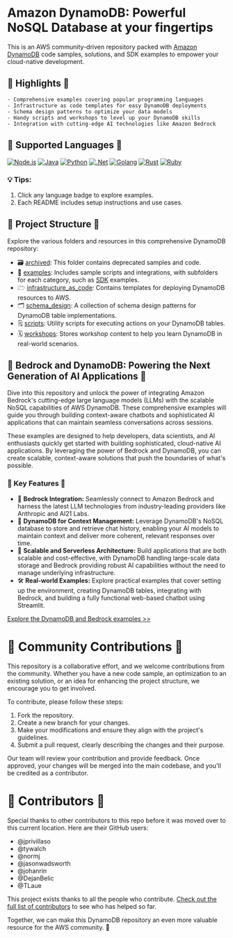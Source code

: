 # Amazon DynamoDB: Powerful NoSQL Database at your fingertips

This is an AWS community-driven repository packed with [Amazon DynamoDB](https://docs.aws.amazon.com/amazondynamodb/latest/developerguide/Programming.html) code samples, solutions, and SDK examples to empower your cloud-native development.

## 🌟 Highlights 🌟

    - Comprehensive examples covering popular programming languages
    - Infrastructure as code templates for easy DynamoDB deployments
    - Schema design patterns to optimize your data models
    - Handy scripts and workshops to level up your DynamoDB skills
    - Integration with cutting-edge AI technologies like Amazon Bedrock

## 🚀 Supported Languages 🚀

[![Node.js](https://img.shields.io/badge/Node.js-339933?style=for-the-badge&logo=nodedotjs&logoColor=white)](./examples/SDK/node.js/README.md) [![Java](https://img.shields.io/badge/Java-007396?style=for-the-badge&logo=java&logoColor=white)](./examples/SDK/java/README.md) [![Python](https://img.shields.io/badge/Python-3776AB?style=for-the-badge&logo=python&logoColor=white)](./examples/SDK/python/README.md) [![.Net](https://img.shields.io/badge/.Net-512BD4?style=for-the-badge&logo=dotnet&logoColor=white)](./examples/SDK/dotnet/README.md) [![Golang](https://img.shields.io/badge/Go-00ADD8?style=for-the-badge&logo=go&logoColor=white)](./examples/SDK/golang/README.md) [![Rust](https://img.shields.io/badge/Rust-000000?style=for-the-badge&logo=rust&logoColor=white)](./examples/SDK/rust/README.md) [![Ruby](https://img.shields.io/badge/Ruby-CC342D?style=for-the-badge&logo=ruby&logoColor=white)](./examples/SDK/ruby/README.md)

### 💡 Tips:

1. Click any language badge to explore examples.
2. Each README includes setup instructions and use cases.

## 📁 Project Structure 📁

Explore the various folders and resources in this comprehensive DynamoDB repository:

- 🗃️ [archived](./archived/README.md): This folder contains deprecated samples and code.
- 📂 [examples](./examples/README.md): Includes sample scripts and integrations, with subfolders for each category, such as [SDK](./examples/SDK/README.md) examples.
- 🗁 [infrastructure_as_code](./infrastructure_as_code/README.md): Contains templates for deploying DynamoDB resources to AWS.
- 🗂 [schema_design](./schema_design/README.md): A collection of schema design patterns for DynamoDB table implementations.
- 🗒️ [scripts](./scripts/README.md): Utility scripts for executing actions on your DynamoDB tables.
- 🗓️ [workshops](./workshops/README.md): Stores workshop content to help you learn DynamoDB in real-world scenarios.

<!-- Space for the content Hero -->

## 🌟 Bedrock and DynamoDB: Powering the Next Generation of AI Applications 🌟

Dive into this repository and unlock the power of integrating Amazon Bedrock's cutting-edge large language models (LLMs) with the scalable NoSQL capabilities of AWS DynamoDB. These comprehensive examples will guide you through building context-aware chatbots and sophisticated AI applications that can maintain seamless conversations across sessions.

These examples are designed to help developers, data scientists, and AI enthusiasts quickly get started with building sophisticated, cloud-native AI applications. By leveraging the power of Bedrock and DynamoDB, you can create scalable, context-aware solutions that push the boundaries of what's possible.

### 🔑 Key Features 🔑

- 🔗 **Bedrock Integration:** Seamlessly connect to Amazon Bedrock and harness the latest LLM technologies from industry-leading providers like Anthropic and AI21 Labs.
- 💾 **DynamoDB for Context Management:** Leverage DynamoDB's NoSQL database to store and retrieve chat history, enabling your AI models to maintain context and deliver more coherent, relevant responses over time.
- 🚀 **Scalable and Serverless Architecture:** Build applications that are both scalable and cost-effective, with DynamoDB handling large-scale data storage and Bedrock providing robust AI capabilities without the need to manage underlying infrastructure.
- 🛠️ **Real-world Examples:** Explore practical examples that cover setting up the environment, creating DynamoDB tables, integrating with Bedrock, and building a fully functional web-based chatbot using Streamlit.

[Explore the DynamoDB and Bedrock examples >>](./examples/Bedrock/README.md)

<!-- Space for the content Hero -->

# 🤝 Community Contributions 🤝

This repository is a collaborative effort, and we welcome contributions from the community. Whether you have a new code sample, an optimization to an existing solution, or an idea for enhancing the project structure, we encourage you to get involved.

To contribute, please follow these steps:

1. Fork the repository.
2. Create a new branch for your changes.
3. Make your modifications and ensure they align with the project's guidelines.
4. Submit a pull request, clearly describing the changes and their purpose.

Our team will review your contribution and provide feedback. Once approved, your changes will be merged into the main codebase, and you'll be credited as a contributor.

# 🙏 Contributors 🙏

Special thanks to other contributors to this repo before it was moved over to this current location. Here are their GitHub users:

- @jprivillaso
- @tywalch
- @normj
- @jasonwadsworth
- @johanrin
- @DejanBelic
- @TLaue

This project exists thanks to all the people who contribute. [Check out the full list of contributors](https://github.com/aws-samples/aws-dynamodb-examples/graphs/contributors) to see who has helped so far.

Together, we can make this DynamoDB repository an even more valuable resource for the AWS community. 🚀
